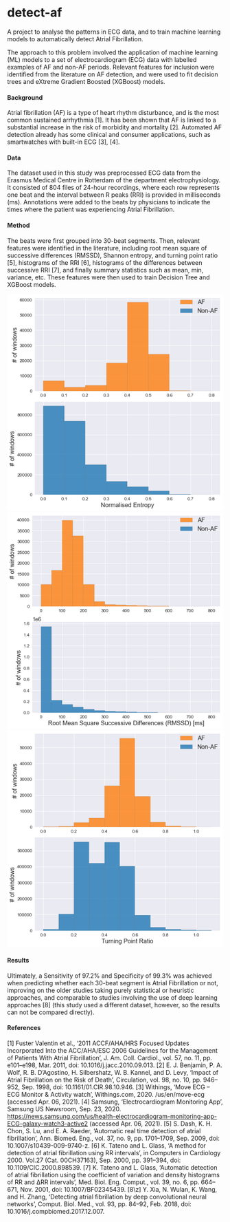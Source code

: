 # detect-af
A project to analyse the patterns in ECG data, and to train machine learning models to automatically detect Atrial Fibrillation.

The approach to this problem involved the application of machine learning (ML) models to a set of electrocardiogram (ECG) data with labelled examples of AF and non-AF periods. Relevant features for inclusion were identified from the literature on AF detection, and were used to fit decision trees and eXtreme Gradient Boosted (XGBoost) models.

#### Background
Atrial fibrillation (AF) is a type of heart rhythm disturbance, and is the most common sustained arrhythmia \[1\]. It has been shown that AF is linked to a substantial increase in the risk of morbidity and mortality \[2\]. Automated AF detection already has some clinical and consumer applications, such as smartwatches with built-in ECG \[3\], \[4\]. 

#### Data
The dataset used in this study was preprocessed ECG data from the Erasmus Medical Centre in Rotterdam of the department electrophysiology. It consisted of 804 files of 24-hour recordings, where each row represents one beat and the interval between R peaks (RRI) is provided in milliseconds (ms). Annotations were added to the beats by physicians to indicate the times where the patient was experiencing Atrial Fibrillation.

#### Method
The beats were first grouped into 30-beat segments. Then, relevant features were identified in the literature, including root mean square of successive differences (RMSSD), Shannon entropy, and turning point ratio \[5\], histograms of the RRI \[6\], histograms of the differences between successive RRI \[7\], and finally summary statistics such as mean, min, variance, etc. These features were then used to train Decision Tree and XGBoost models.

<kbd><img src="figures/Entropy Histograms.png"/></kbd>
<kbd><img src="figures/RMSSD Histogram.png"/></kbd>
<kbd><img src="figures/TPR Histogram.png"/></kbd>

#### Results
Ultimately, a Sensitivity of 97.2% and Specificity of 99.3% was achieved when predicting whether each 30-beat segment is Atrial Fibrillation or not, improving on the older studies taking purely statistical or heuristic approaches, and comparable to studies involving the use of deep learning approaches \[8\] (this study used a different dataset, however, so the results can not be compared directly).

#### References
\[1\] Fuster Valentin et al., ‘2011 ACCF/AHA/HRS Focused Updates Incorporated Into the ACC/AHA/ESC 2006 Guidelines for the Management of Patients With Atrial Fibrillation’, J. Am. Coll. Cardiol., vol. 57, no. 11, pp. e101–e198, Mar. 2011, doi: 10.1016/j.jacc.2010.09.013.
\[2\] E. J. Benjamin, P. A. Wolf, R. B. D’Agostino, H. Silbershatz, W. B. Kannel, and D. Levy, ‘Impact of Atrial Fibrillation on the Risk of Death’, Circulation, vol. 98, no. 10, pp. 946–952, Sep. 1998, doi: 10.1161/01.CIR.98.10.946.
\[3\] Withings, ‘Move ECG – ECG Monitor & Activity watch’, Withings.com, 2020. /us/en/move-ecg (accessed Apr. 06, 2021).
\[4\] Samsung, ‘Electrocardiogram Monitoring App’, Samsung US Newsroom, Sep. 23, 2020. https://news.samsung.com/us/health-electrocardiogram-monitoring-app-ECG-galaxy-watch3-active2 (accessed Apr. 06, 2021).
\[5\] S. Dash, K. H. Chon, S. Lu, and E. A. Raeder, ‘Automatic real time detection of atrial fibrillation’, Ann. Biomed. Eng., vol. 37, no. 9, pp. 1701–1709, Sep. 2009, doi: 10.1007/s10439-009-9740-z.
\[6\] K. Tateno and L. Glass, ‘A method for detection of atrial fibrillation using RR intervals’, in Computers in Cardiology 2000. Vol.27 (Cat. 00CH37163), Sep. 2000, pp. 391–394, doi: 10.1109/CIC.2000.898539.
\[7\] K. Tateno and L. Glass, ‘Automatic detection of atrial fibrillation using the coefficient of variation and density histograms of RR and ΔRR intervals’, Med. Biol. Eng. Comput., vol. 39, no. 6, pp. 664–671, Nov. 2001, doi: 10.1007/BF02345439.
\[8\z] Y. Xia, N. Wulan, K. Wang, and H. Zhang, ‘Detecting atrial fibrillation by deep convolutional neural networks’, Comput. Biol. Med., vol. 93, pp. 84–92, Feb. 2018, doi: 10.1016/j.compbiomed.2017.12.007.
